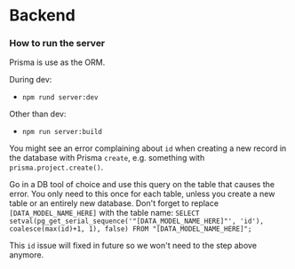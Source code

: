 # Backend

### How to run the server

Prisma is use as the ORM.

During dev:

- `npm rund server:dev`

Other than dev:

- `npm run server:build`

You might see an error complaining about `id` when creating a new record in the database with Prisma `create`, e.g. something with `prisma.project.create()`.

Go in a DB tool of choice and use this query on the table that causes the error. You only need to this once for each table, unless you create a new table or an entirely new database. Don't forget to replace `[DATA_MODEL_NAME_HERE]` with the table name:
`SELECT setval(pg_get_serial_sequence('"[DATA_MODEL_NAME_HERE]"', 'id'), coalesce(max(id)+1, 1), false) FROM "[DATA_MODEL_NAME_HERE]";`

This `id` issue will fixed in future so we won't need to the step above anymore.
